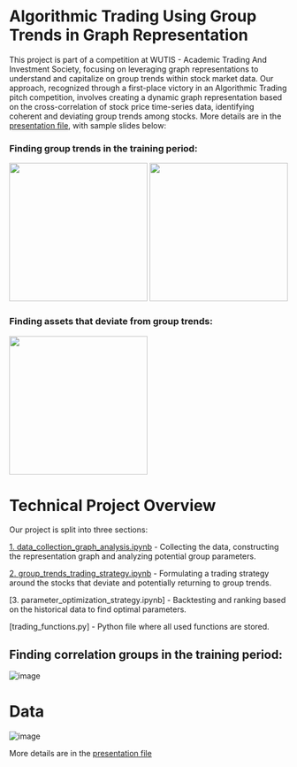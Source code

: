 # Algorithmic Trading Using Group Trends in Graph Representation
This project is part of a competition at WUTIS - Academic Trading And Investment Society, focusing on leveraging graph representations to understand and capitalize on group trends within stock market data. Our approach, recognized through a first-place victory in an Algorithmic Trading pitch competition, involves creating a dynamic graph representation based on the cross-correlation of stock price time-series data, identifying coherent and deviating group trends among stocks. More details are in the [presentation file](https://github.com/lukablagoje/quant_trading_networks/blob/c83d7c6ddf2d7c90bacaa193ef0cf766ddb4efbd/graph_representation_assets.pdf), with sample slides below:

### Finding group trends in the training period:
<img src="https://github.com/lukablagoje/quant_trading_networks/assets/52599010/53396e03-41d0-4ae3-a073-1f83fda918cc" width="250"> <img src="https://github.com/lukablagoje/quant_trading_networks/assets/52599010/3ddf0297-719b-44d5-b28b-fc531d5f47ba" width="250">


### Finding assets that deviate from group trends:
<img src="https://github.com/lukablagoje/quant_trading_networks/assets/52599010/3ddf0297-719b-44d5-b28b-fc531d5f47ba" width="250">

# Technical Project Overview
Our project is split into three sections:

[1. data_collection_graph_analysis.ipynb](https://github.com/lukablagoje/algo-trading-group-trends-graphs/blob/main/1.%20data_collection_graph_analysis.ipynb) - Collecting the data, constructing the representation graph and analyzing potential group parameters.

[2. group_trends_trading_strategy.ipynb](https://github.com/lukablagoje/algo-trading-group-trends-graphs/blob/main/2.%20group_trends_trading_strategy.ipynb) - Formulating a trading strategy around the stocks that deviate and potentially returning to group trends.

[3. parameter_optimization_strategy.ipynb] - Backtesting and ranking based on the historical data to find optimal parameters.

[trading_functions.py] - Python file where all used functions are stored.
## Finding correlation groups in the training period:
![image](https://github.com/lukablagoje/quant_trading_networks/assets/52599010/53396e03-41d0-4ae3-a073-1f83fda918cc)

# Data
![image](https://github.com/lukablagoje/quant_trading_networks/assets/52599010/3ddf0297-719b-44d5-b28b-fc531d5f47ba)

 More details are in the [presentation file](https://github.com/lukablagoje/quant_trading_networks/blob/c83d7c6ddf2d7c90bacaa193ef0cf766ddb4efbd/network_representation_assets.pdf)
